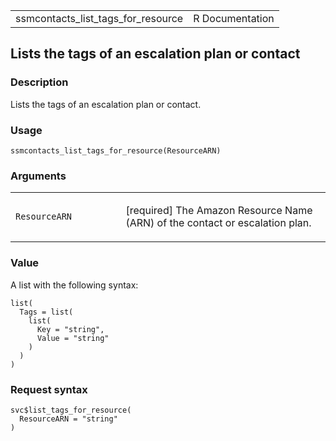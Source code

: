 <table style="width: 100%;">
<tbody>
<tr class="odd">
<td>ssmcontacts_list_tags_for_resource</td>
<td style="text-align: right;">R Documentation</td>
</tr>
</tbody>
</table>

## Lists the tags of an escalation plan or contact

### Description

Lists the tags of an escalation plan or contact.

### Usage

    ssmcontacts_list_tags_for_resource(ResourceARN)

### Arguments

<table>
<colgroup>
<col style="width: 35%" />
<col style="width: 65%" />
</colgroup>
<tbody>
<tr class="odd">
<td><code
id="ssmcontacts_list_tags_for_resource_:_ResourceARN">ResourceARN</code></td>
<td><p>[required] The Amazon Resource Name (ARN) of the contact or
escalation plan.</p></td>
</tr>
</tbody>
</table>

### Value

A list with the following syntax:

    list(
      Tags = list(
        list(
          Key = "string",
          Value = "string"
        )
      )
    )

### Request syntax

    svc$list_tags_for_resource(
      ResourceARN = "string"
    )
